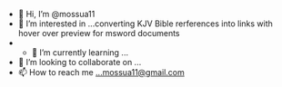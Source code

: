 - 👋 Hi, I’m @mossua11
- 👀 I’m interested in ...converting KJV Bible rerferences into links with hover over preview for msword  documents  
- - 🌱 I’m currently learning ...
- 💞️ I’m looking to collaborate on ...
- 📫 How to reach me ...mossua11@gmail.com

<!---
mossua11/mossua11 is a ✨ special ✨ repository because its `README.md` (this file) appears on your GitHub profile.
You can click the Preview link to take a look at your changes.
--->
